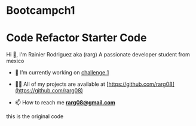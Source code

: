 # Bootcampch1
# Code Refactor Starter Code
Hi 👋, I'm Rainier Rodriguez aka (rarg)
A passionate developer student from mexico

- 🔭 I’m currently working on [challenge 1](https://github.com/rarg08/Bootcamp/tree/main/Ch1)

- 👨‍💻 All of my projects are available at [https://github.com/rarg08](https://github.com/rarg08)

- 📫 How to reach me **rarg08@gmail.com**

this is the original code


[//]: # (<!DOCTYPE html>)

[//]: # (<html lang="en-us">)

[//]: # ()
[//]: # (<head>)

[//]: # (    <meta charset="UTF-8" />)

[//]: # (    <link rel="stylesheet" href="./assets/css/style.css">)

[//]: # (    <title>website</title>)

[//]: # (</head>)

[//]: # ()
[//]: # (<body>)

[//]: # (    <div class="header">)

[//]: # (        <h1>Hori<span class="seo">seo</span>n</h1>)

[//]: # (        <div>)

[//]: # (            <ul>)

[//]: # (                <li>)

[//]: # (                    <a href="#search-engine-optimization">Search Engine Optimization</a>)

[//]: # (                </li>)

[//]: # (                <li>)

[//]: # (                    <a href="#online-reputation-management">Online Reputation Management</a>)

[//]: # (                </li>)

[//]: # (                <li>)

[//]: # (                    <a href="#social-media-marketing">Social Media Marketing</a>)

[//]: # (                </li>)

[//]: # (            </ul>)

[//]: # (        </div>)

[//]: # (    </div>)

[//]: # (    <div class="hero"></div>)

[//]: # (    <div class="content">)

[//]: # (        <div class="search-engine-optimization">)

[//]: # (            <img src="./assets/images/search-engine-optimization.jpg" class="float-left" />)

[//]: # (            <h2>Search Engine Optimization</h2>)

[//]: # (            <p>)

[//]: # (                The dominance of mobile internet use means that users are searching for the right business as they travel, shop, or sit on their couch at home. Search Engine Optimization &#40;SEO&#41; allows you to increase your visibility and find the right customers for your business.)

[//]: # (            </p>)

[//]: # (        </div>)

[//]: # (        <div id="online-reputation-management" class="online-reputation-management">)

[//]: # (            <img src="./assets/images/online-reputation-management.jpg" class="float-right" />)

[//]: # (            <h2>Online Reputation Management</h2>)

[//]: # (            <p>)

[//]: # (                The web is full of opinions, and some of these can be negative. Social media allows anyone with an internet connection to say whatever they want about your business. Online Reputation Management gives you the control over what potential customers see when they search for your business.)

[//]: # (            </p>)

[//]: # (        </div>)

[//]: # (        <div id="social-media-marketing" class="social-media-marketing">)

[//]: # (            <img src="./assets/images/social-media-marketing.jpg" class="float-left" />)

[//]: # (            <h2>Social Media Marketing</h2>)

[//]: # (            <p>)

[//]: # (                Social media continues to have a sizable influence on buying habits. Social media marketing helps you determine which platforms are suited to your brand, using analytics to find the right markets and increase your lead generation.)

[//]: # (            </p>)

[//]: # (        </div>)

[//]: # (    </div>)

[//]: # (    <div class="benefits">)

[//]: # (        <div class="benefit-lead">)

[//]: # (            <h3>Lead Generation</h3>)

[//]: # (            <img src="./assets/images/lead-generation.png" />)

[//]: # (            <p>)

[//]: # (                Inbound strategies for lead generation require less work for your business, bringing customers directly to your website.)

[//]: # (            </p>)

[//]: # (        </div>)

[//]: # (        <div class="benefit-brand">)

[//]: # (            <h3>Brand Awareness</h3>)

[//]: # (            <img src="./assets/images/brand-awareness.png" />)

[//]: # (            <p>)

[//]: # (                Users find your business through paid and organic searches, increasing the search ranking and visibility for your business.)

[//]: # (            </p>)

[//]: # (        </div>)

[//]: # (        <div class="benefit-cost">)

[//]: # (            <h3>Cost Management</h3>)

[//]: # (            <img src="./assets/images/cost-management.png"></img>)

[//]: # (            <p>)

[//]: # (                As the search ranking for your business increases, your advertising costs decrease, and you no longer need to advertise your page.)

[//]: # (            </p>)

[//]: # (        </div>)

[//]: # (    </div>)

[//]: # (    <div class="footer">)

[//]: # (        <h2>Made with ❤️️ by Horiseon</h2>)

[//]: # (        <p>)

[//]: # (            &copy; 2019 Horiseon Social Solution Services, Inc.)

[//]: # (        </p>)

[//]: # (    </div>)

[//]: # (</body>)

[//]: # ()
[//]: # (</html>)

